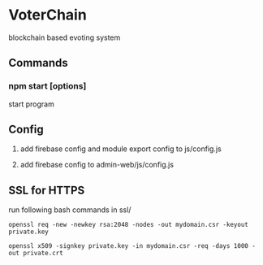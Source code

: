 # VoterChain
blockchain based evoting system

## Commands
### npm start [options]
start program

## Config
1) add firebase config and module export config to js/config.js

2) add firebase config to admin-web/js/config.js

## SSL for HTTPS
run following bash commands in ssl/

`openssl req -new -newkey rsa:2048 -nodes -out mydomain.csr -keyout private.key`

`openssl x509 -signkey private.key -in mydomain.csr -req -days 1000 -out private.crt`
